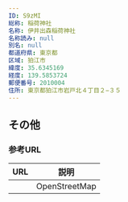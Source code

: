 ```yaml
---
ID: S9zMI
総称: 稲荷神社
名称: 伊井出森稲荷神社
名称読み: null
別名: null
都道府県: 東京都
区域: 狛江市
緯度: 35.6345169
経度: 139.5853724
郵便番号: 2010004
住所: 東京都狛江市岩戸北４丁目２−３５
---
```


## その他

### 参考URL

| URL | 説明          |
| --- | ------------- |
|     | OpenStreetMap |
